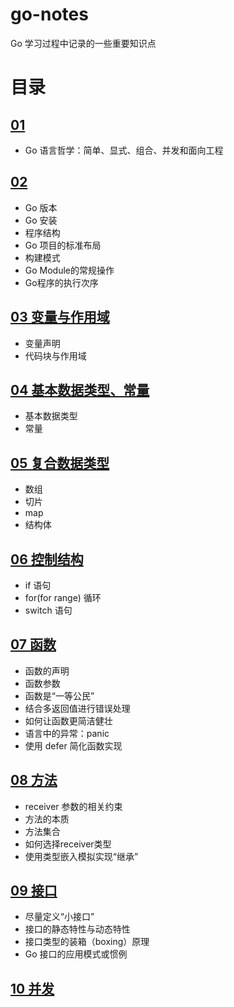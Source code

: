 # go-notes

Go 学习过程中记录的一些重要知识点

# 目录

## [01](page01.md)

* Go 语言哲学：简单、显式、组合、并发和面向工程 

## [02](page02.md)

* Go 版本
* Go 安装
* 程序结构
* Go 项目的标准布局
* 构建模式
* Go Module的常规操作
* Go程序的执行次序

## [03 变量与作用域](page03.md)

* 变量声明
* 代码块与作用域

## [04 基本数据类型、常量](page04.md)

* 基本数据类型
* 常量

## [05 复合数据类型](page05.md)

* 数组
* 切片
* map
* 结构体

## [06 控制结构](page06.md)

* if 语句
* for(for range) 循环
* switch 语句

## [07 函数](page07.md)

* 函数的声明
* 函数参数
* 函数是“一等公民”
* 结合多返回值进行错误处理
* 如何让函数更简洁健壮
* 语言中的异常：panic
* 使用 defer 简化函数实现

## [08 方法](page08.md)

* receiver 参数的相关约束
* 方法的本质
* 方法集合
* 如何选择receiver类型
* 使用类型嵌入模拟实现“继承”

## [09 接口](page09.md)

* 尽量定义“小接口”
* 接口的静态特性与动态特性
* 接口类型的装箱（boxing）原理
* Go 接口的应用模式或惯例

## [10 并发](page10.md)